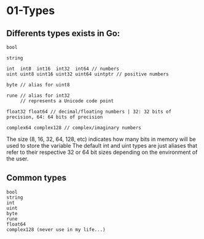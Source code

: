 # 01-Types

## Differents types exists in Go:

```
bool

string

int  int8  int16  int32  int64 // numbers
uint uint8 uint16 uint32 uint64 uintptr // positive numbers

byte // alias for uint8

rune // alias for int32
     // represents a Unicode code point

float32 float64 // decimal/floating numbers | 32: 32 bits of precision, 64: 64 bits of precision

complex64 complex128 // complex/imaginary numbers
```

The size (8, 16, 32, 64, 128, etc) indicates how many bits in memory will be used to store the variable
The default int and uint types are just aliases that refer to their respective 32 or 64 bit sizes depending on the environment of the user.

## Common types

    bool
    string
    int
    uint
    byte
    rune
    float64
    complex128 (never use in my life...)
